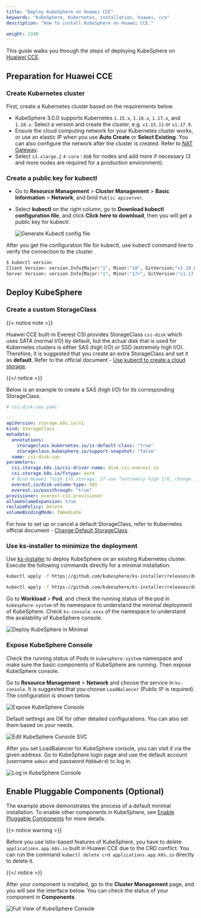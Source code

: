 ```yaml
---
title: "Deploy KubeSphere on Huawei CCE"
keywords: "KubeSphere, Kubernetes, installation, huawei, cce"
description: "How to install KubeSphere on Huawei CCE."

weight: 2240
---
```


This guide walks you through the steps of deploying KubeSphere on [Huaiwei CCE](https://support.huaweicloud.com/en-us/qs-cce/cce_qs_0001.html).

## Preparation for Huawei CCE

### Create Kubernetes cluster

First, create a Kubernetes cluster based on the requirements below.

- KubeSphere 3.0.0 supports Kubernetes `1.15.x`, `1.16.x`, `1.17.x`, and `1.18.x`. Select a version and create the cluster, e.g. `v1.15.11` or `v1.17.9`.
- Ensure the cloud computing network for your Kubernetes cluster works, or use an elastic IP when you use **Auto Create** or **Select Existing**. You can also configure the network after the cluster is created. Refer to [NAT Gateway](https://support.huaweicloud.com/en-us/productdesc-natgateway/en-us_topic_0086739762.html).
- Select `s3.xlarge.2` `4-core｜8GB` for nodes and add more if necessary (3 and more nodes are required for a production environment).

### Create a public key for kubectl

- Go to **Resource Management** > **Cluster Management** > **Basic Information** > **Network**, and bind `Public apiserver`.
- Select **kubectl** on the right column, go to **Download kubectl configuration file**, and click **Click here to download**, then you will get a public key for kubectl.

  ![Generate Kubectl config file](/images/docs/huawei-cce/en/generate-kubeconfig.png)

After you get the configuration file for kubectl, use kubectl command line to verify the connection to the cluster.

```bash
$ kubectl version
Client Version: version.Info{Major:"1", Minor:"18", GitVersion:"v1.18.8", GitCommit:"9f2892aab98fe339f3bd70e3c470144299398ace", GitTreeState:"clean", BuildDate:"2020-08-15T10:08:56Z", GoVersion:"go1.14.7", Compiler:"gc", Platform:"darwin/amd64"}
Server Version: version.Info{Major:"1", Minor:"17+", GitVersion:"v1.17.9-r0-CCE20.7.1.B003-17.36.3", GitCommit:"136c81cf3bd314fcbc5154e07cbeece860777e93", GitTreeState:"clean", BuildDate:"2020-08-08T06:01:28Z", GoVersion:"go1.13.9", Compiler:"gc", Platform:"linux/amd64"}
```

## Deploy KubeSphere

### Create a custom StorageClass

{{< notice note >}}

Huawei CCE built-in Everest CSI provides StorageClass `csi-disk` which uses SATA (normal I/O) by default, but the actual disk that is used for Kubernetes clusters is either SAS (high I/O) or SSD (extremely high I/O). Therefore, it is suggested that you create an extra StorageClass and set it as **default**. Refer to the official document - [Use kubectl to create a cloud storage](https://support.huaweicloud.com/en-us/usermanual-cce/cce_01_0044.html).

{{</ notice >}}

Below is an example to create a SAS (high I/O) for its corresponding StorageClass.

```yaml
# csi-disk-sas.yaml

---
apiVersion: storage.k8s.io/v1
kind: StorageClass
metadata:
  annotations:
    storageclass.kubernetes.io/is-default-class: "true"
    storageclass.kubesphere.io/support-snapshot: "false"
  name: csi-disk-sas
parameters:
  csi.storage.k8s.io/csi-driver-name: disk.csi.everest.io
  csi.storage.k8s.io/fstype: ext4
  # Bind Huawei “high I/O storage. If use “extremely high I/O, change it to SSD.
  everest.io/disk-volume-type: SAS
  everest.io/passthrough: "true"
provisioner: everest-csi-provisioner
allowVolumeExpansion: true
reclaimPolicy: Delete
volumeBindingMode: Immediate

```

For how to set up or cancel a default StorageClass, refer to Kubernetes official document - [Change Default StorageClass](https://kubernetes.io/docs/tasks/administer-cluster/change-default-storage-class/).

### Use ks-installer to minimize the deployment

Use [ks-installer](https://github.com/kubesphere/ks-installer) to deploy KubeSphere on an existing Kubernetes cluster. Execute the following commands directly for a minimal installation:

```bash
kubectl apply -f https://github.com/kubesphere/ks-installer/releases/download/v3.0.0/kubesphere-installer.yaml

kubectl apply -f https://github.com/kubesphere/ks-installer/releases/download/v3.0.0/cluster-configuration.yaml
```

Go to **Workload** > **Pod**, and check the running status of the pod in `kubesphere-system` of its namespace to understand the minimal deployment of KubeSphere. Check `ks-console-xxxx`  of the namespace to understand the availability of KubeSphere console.

  ![Deploy KubeSphere in Minimal](/images/docs/huawei-cce/en/deploy-ks-minimal.png)

### Expose KubeSphere Console

Check the running status of Pods in `kubesphere-system` namespace and make sure the basic components of  KubeSphere are running. Then expose KubeSphere console.

Go to **Resource Management** > **Network** and choose the service in `ks-console`. It is suggested that you choose `LoadBalancer` (Public IP is required). The configuration is shown below.

  ![Expose KubeSphere Console](/images/docs/huawei-cce/en/expose-ks-console.png)

Default settings are OK for other detailed configurations. You can also set them based on your needs.

  ![Edit KubeSphere Console SVC](/images/docs/huawei-cce/en/edit-ks-console-svc.png)

After you set LoadBalancer for KubeSphere console, you can visit it via the given address. Go to KubeSphere login page and use the default account (username `admin` and password `P@88w0rd`) to log in.

  ![Log in KubeSphere Console](/images/docs/huawei-cce/en/login-ks-console.png)

## Enable Pluggable Components (Optional)

The example above demonstrates the process of a default minimal installation. To enable other components in KubeSphere, see [Enable Pluggable Components](../../../pluggable-components/) for more details.

{{< notice warning >}}

Before you use Istio-based features of KubeSphere, you have to delete `applications.app.k8s.io` built in Huawei CCE due to the CRD conflict. You can run the command `kubectl delete crd applications.app.k8s.io` directly to delete it.

{{</ notice >}}

After your component is installed, go to the **Cluster Management** page, and you will see the interface below. You can check the status of your component in **Components**.

  ![Full View of KubeSphere Console](/images/docs/huawei-cce/en/view-ks-console-full.png)
